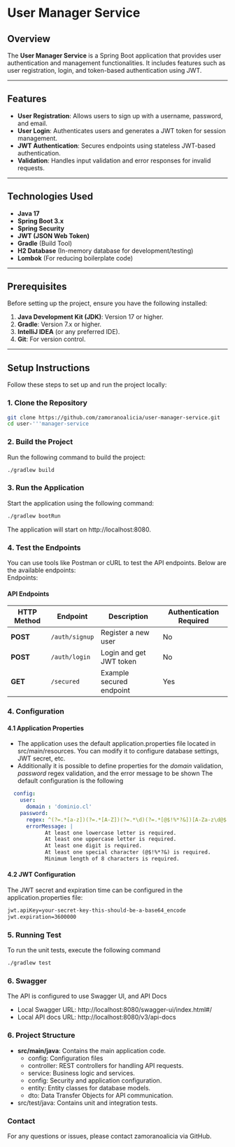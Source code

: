 # User Manager Service

## Overview

The **User Manager Service** is a Spring Boot application that provides user authentication and management functionalities. It includes features such as user registration, login, and token-based authentication using JWT.

---

## Features

- **User Registration**: Allows users to sign up with a username, password, and email.
- **User Login**: Authenticates users and generates a JWT token for session management.
- **JWT Authentication**: Secures endpoints using stateless JWT-based authentication.
- **Validation**: Handles input validation and error responses for invalid requests.

---

## Technologies Used

- **Java 17**
- **Spring Boot 3.x**
- **Spring Security**
- **JWT (JSON Web Token)**
- **Gradle** (Build Tool)
- **H2 Database** (In-memory database for development/testing)
- **Lombok** (For reducing boilerplate code)

---

## Prerequisites

Before setting up the project, ensure you have the following installed:

1. **Java Development Kit (JDK)**: Version 17 or higher.
2. **Gradle**: Version 7.x or higher.
3. **IntelliJ IDEA** (or any preferred IDE).
4. **Git**: For version control.

---

## Setup Instructions

Follow these steps to set up and run the project locally:

### 1. Clone the Repository

```bash
git clone https://github.com/zamoranoalicia/user-manager-service.git
cd user-'''manager-service
```

### 2. Build the Project
Run the following command to build the project:
```bash
./gradlew build
```
### 3. Run the Application
Start the application using the following command:

```bash
./gradlew bootRun
```

The application will start on http://localhost:8080.


### 4. Test the Endpoints
   You can use tools like Postman or cURL to test the API endpoints. Below are the available endpoints:  
   Endpoints:

#### API Endpoints

| HTTP Method | Endpoint     | Description              | Authentication Required |
|-------------|--------------|--------------------------|--------------------------|
| **POST**    | `/auth/signup` | Register a new user       | No                       |
| **POST**    | `/auth/login`  | Login and get JWT token   | No                       |
| **GET**     | `/secured`     | Example secured endpoint  | Yes                      |

### 4. Configuration
#### 4.1 Application Properties
 * The application uses the default application.properties file located in src/main/resources.
You can modify it to configure database settings, JWT secret, etc.
 * Additionally  it is possible to define properties for the _domain_ validation, _password_ regex validation, and the error message to be shown
 The default configuration is the following

```yaml
  config:
    user:
      domain : 'dominio.cl'
    password:
      regex: ^(?=.*[a-z])(?=.*[A-Z])(?=.*\d)(?=.*[@$!%*?&])[A-Za-z\d@$!%*?&]{8,}$
      errorMessage: |
            At least one lowercase letter is required.
            At least one uppercase letter is required.
            At least one digit is required.
            At least one special character (@$!%*?&) is required.
            Minimum length of 8 characters is required.
```

#### 4.2 JWT Configuration
The JWT secret and expiration time can be configured in the application.properties file:

```bash
jwt.apiKey=your-secret-key-this-should-be-a-base64_encode
jwt.expiration=3600000
```
### 5. Running Test

To run the unit tests, execute the following command

```bash
./gradlew test
```

### 6. Swagger
The API is configured to use Swagger UI, and API Docs

* Local Swagger URL: http://localhost:8080/swagger-ui/index.html#/
* Local API docs URL: http://localhost:8080/v3/api-docs
### 6. Project Structure

* **src/main/java**: Contains the main application code.
    * config: Configuration files 
    * controller: REST controllers for handling API requests.
    * service: Business logic and services.
    * config: Security and application configuration.
    * entity: Entity classes for database models.
    * dto: Data Transfer Objects for API communication.
* src/test/java: Contains unit and integration tests.

### Contact
For any questions or issues, please contact zamoranoalicia via GitHub.